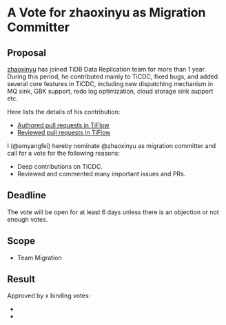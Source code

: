 # A Vote for zhaoxinyu as Migration Committer

## Proposal

[zhaoxinyu](https://github.com/zhaoxinyu) has joined TiDB Data Replication team for more than 1 year. During this period, he contributed mainly to TiCDC, fixed bugs, and added several core features in TiCDC, including new dispatching mechanism in MQ sink, GBK support, redo log optimization, cloud storage sink support etc.

Here lists the details of his contribution:

* [Authored pull requests in TiFlow](https://github.com/pingcap/tiflow/pulls?q=is%3Apr+sort%3Aupdated-desc+author%3Azhaoxinyu+is%3Aclosed)
* [Reviewed pull requests in TiFlow](https://github.com/pingcap/tiflow/pulls?q=is%3Apr+reviewed-by%3Azhaoxinyu)

I (@amyangfei) hereby nominate @zhaoxinyu as migration committer and call for a vote for the following reasons:

* Deep contributions on TiCDC.
* Reviewed and commented many important issues and PRs.

## Deadline

The vote will be open for at least 6 days unless there is an objection or not enough votes.

## Scope

* Team Migration

## Result

Approved by x binding votes:

*
*
